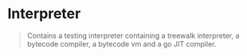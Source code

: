 # Interpreter

> Contains a testing interpreter containing a treewalk interpreter, a bytecode compiler, a bytecode vm and a go JIT compiler.
